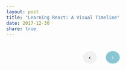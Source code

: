 ```yaml
---
layout: post
title: "Learning React: A Visual Timeline"
date: 2017-12-30
share: true
---
```

<style type="text/css">
.chartContainer {
  height: 300px;
}

#svgContainer {
  width: 100%;
  height: 100%;
}

.conceptLabel > line {
  stroke-width: 1;
  stroke-opacity: .8;
  stroke: grey;
}

.conceptLabel > text {
  font-size: 15px;
  opacity: .6;
}

/* Dates and Date Labels */
.pointDot {
  fill: white;
  stroke: black;
}

.pointDot:hover {
  cursor: pointer;
}

.dateLabels {
  font-size: 18px;
  font-family: Consolas;
  fill: grey;
  opacity: 0;
}

.dateLine {
  stroke-width: 1
  stroke: grey;
}

.active.pointDot {
  fill: #89c6d3;
}

.active > .dateLabels {
  opacity: 1;
  fill: black;
}

.active > .dateLine {
  stroke: black;
  stroke-width: 1;
  opacity: 1 
}

/* Text Area */
.textHeader {
  margin-top: 30px;
  text-align: center;
  font-size: 30px;
}

#fontTest {
  font-size: 18px;
  font-family: Consolas;
  position: absolute;
  visibility: hidden;
  height: auto;
  width: auto;
  white-space: nowrap;
}

.text { 
  margin-top: 30px;
  margin-bottom: 30px;
  height: 100px;
}

.textHeader {
  display: inline;
  margin: 0px 10px;
}

/* Text Area Navigation Buttons */
.navigation {
  margin-top: 45px;
  margin-left: auto;
  margin-right: auto;
  width: 50%;
  text-align: center;
}

.navigation > .pointer {
    text-decoration: none;
    display: inline;
    padding: 8px 16px;
    cursor: pointer;
}

.navigation > .pointer:hover {
    background-color: #ddd;
    color: black;
}

.previous {
    background-color: #f1f1f1;
    color: black;
}

.next {
    background-color: #89c6d3;
    color: white;
}

.round {
    border-radius: 50%;
}

</style>
<svg id="fontTest">
  <text></text>
</svg>

<div class="navigation">
  <div class="pointer previous round">&#8249;</div>
  <div class="textHeader"></div>
  <div class="pointer next round">&#8250;</div>
</div>

<div class="text"></div>
<div class="chartContainer">
  <svg id="svgContainer"></svg>
</div>

<script src="{{ site.baseurl }}/assets/js/react-timeline.js"></script>
<script type="text/javascript">
  $(document).ready(function() {

    const FIRST_INDEX = 0;
    const LAST_INDEX = timelinePoints.length - 1;

    function getDateForIndex(index) {
      return $('.pointDot[index=' + index + ']');
    }

    function getLabelForIndex(index) {
      return $('.labelContainer[index=' + index + ']');
    }
    
    function renderCurrIndex() {
      getLabelForIndex(currIndex).addClass("active");
      getDateForIndex(currIndex).addClass("active");

      var date = toDateString(getDate(timelinePoints[currIndex]));
      var entry = getEntry(timelinePoints[currIndex]);
      $('.textHeader').text(date);
      $('.text').text(entry);
    }

    function hidePrevIndex() {
      getLabelForIndex(currIndex).removeClass("active");
      getDateForIndex(currIndex).removeClass("active");
    }

    let currIndex = 0;
    renderCurrIndex();

    $('.pointDot').on('click', function() {
      hidePrevIndex();
      const nextIndex = $(this).index();
      currIndex = nextIndex;
      renderCurrIndex();
    })

    $('.pointer.previous').on('click', function() {
      if (currIndex == FIRST_INDEX) {
        return
      }
      hidePrevIndex();
      currIndex = currIndex - 1;
      renderCurrIndex();
    });

    $('.pointer.next').on('click', function() {
      if (currIndex == LAST_INDEX) {
        return
      }
      hidePrevIndex();
      currIndex = currIndex + 1;
      renderCurrIndex();
    });
})
</script>